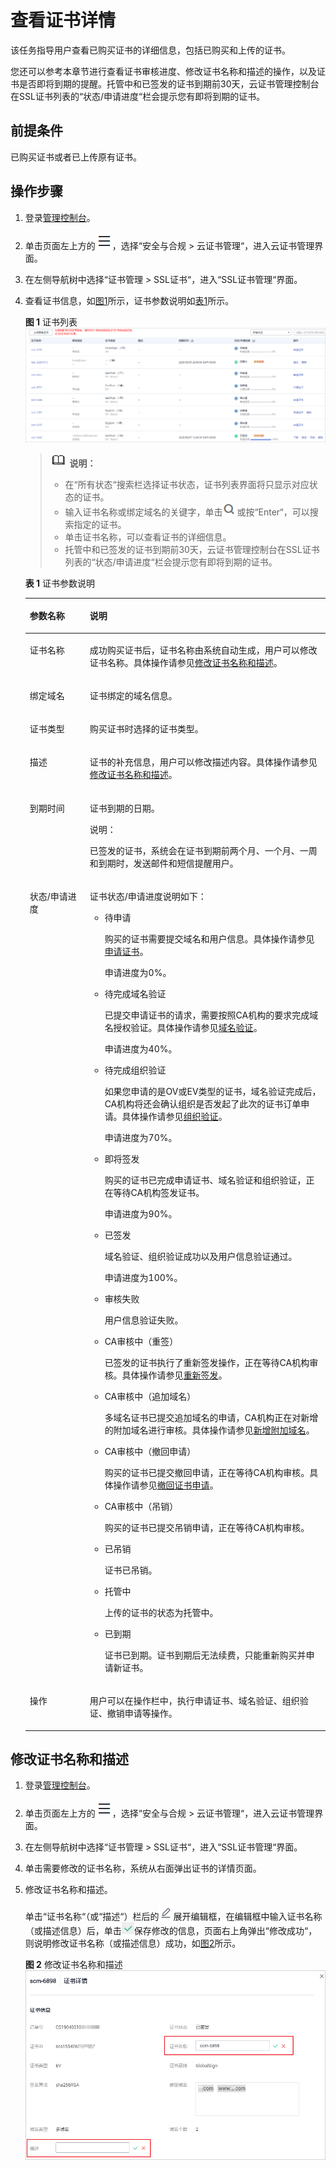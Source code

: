 # 查看证书详情<a name="ZH-CN_TOPIC_0110866182"></a>

该任务指导用户查看已购买证书的详细信息，包括已购买和上传的证书。

您还可以参考本章节进行查看证书审核进度、修改证书名称和描述的操作，以及证书是否即将到期的提醒。托管中和已签发的证书到期前30天，云证书管理控制台在SSL证书列表的“状态/申请进度“栏会提示您有即将到期的证书。

## 前提条件<a name="zh-cn_topic_0000001124519785_zh-cn_topic_0110866182_section556861155951"></a>

已购买证书或者已上传原有证书。

## 操作步骤<a name="zh-cn_topic_0000001124519785_zh-cn_topic_0110866182_section408105191602"></a>

1.  登录[管理控制台](https://console.huaweicloud.com/)。
2.  单击页面左上方的![](figures/icon-servicelist.png)，选择“安全与合规  \>  云证书管理“，进入云证书管理界面。
3.  在左侧导航树中选择“证书管理  \>  SSL证书“，进入“SSL证书管理“界面。
4.  查看证书信息，如[图1](#zh-cn_topic_0000001124519785_zh-cn_topic_0110866182_fig1864632765513)所示，证书参数说明如[表1](#zh-cn_topic_0000001124519785_zh-cn_topic_0110866182_table1731752125212)所示。

    **图 1**  证书列表<a name="zh-cn_topic_0000001124519785_zh-cn_topic_0110866182_fig1864632765513"></a>  
    ![](figures/证书列表.png "证书列表")

    >![](public_sys-resources/icon-note.gif) **说明：** 
    >-   在“所有状态“搜索栏选择证书状态，证书列表界面将只显示对应状态的证书。
    >-   输入证书名称或绑定域名的关键字，单击![](figures/icon-search.png)或按“Enter“，可以搜索指定的证书。
    >-   单击证书名称，可以查看证书的详细信息。
    >-   托管中和已签发的证书到期前30天，云证书管理控制台在SSL证书列表的“状态/申请进度“栏会提示您有即将到期的证书。

    **表 1**  证书参数说明

    <a name="zh-cn_topic_0000001124519785_zh-cn_topic_0110866182_table1731752125212"></a>
    <table><thead align="left"><tr id="zh-cn_topic_0000001124519785_zh-cn_topic_0110866182_row17485275216"><th class="cellrowborder" valign="top" width="20%" id="mcps1.2.3.1.1"><p id="zh-cn_topic_0000001124519785_zh-cn_topic_0110866182_p12414527529"><a name="zh-cn_topic_0000001124519785_zh-cn_topic_0110866182_p12414527529"></a><a name="zh-cn_topic_0000001124519785_zh-cn_topic_0110866182_p12414527529"></a>参数名称</p>
    </th>
    <th class="cellrowborder" valign="top" width="80%" id="mcps1.2.3.1.2"><p id="zh-cn_topic_0000001124519785_zh-cn_topic_0110866182_p4410529525"><a name="zh-cn_topic_0000001124519785_zh-cn_topic_0110866182_p4410529525"></a><a name="zh-cn_topic_0000001124519785_zh-cn_topic_0110866182_p4410529525"></a>说明</p>
    </th>
    </tr>
    </thead>
    <tbody><tr id="zh-cn_topic_0000001124519785_zh-cn_topic_0110866182_row641052195214"><td class="cellrowborder" valign="top" width="20%" headers="mcps1.2.3.1.1 "><p id="zh-cn_topic_0000001124519785_zh-cn_topic_0110866182_p124352105219"><a name="zh-cn_topic_0000001124519785_zh-cn_topic_0110866182_p124352105219"></a><a name="zh-cn_topic_0000001124519785_zh-cn_topic_0110866182_p124352105219"></a>证书名称</p>
    </td>
    <td class="cellrowborder" valign="top" width="80%" headers="mcps1.2.3.1.2 "><p id="zh-cn_topic_0000001124519785_zh-cn_topic_0110866182_p20405216521"><a name="zh-cn_topic_0000001124519785_zh-cn_topic_0110866182_p20405216521"></a><a name="zh-cn_topic_0000001124519785_zh-cn_topic_0110866182_p20405216521"></a>成功购买证书后，证书名称由系统自动生成，用户可以修改证书名称。具体操作请参见<a href="#zh-cn_topic_0000001124519785_zh-cn_topic_0110866182_section7550844182213">修改证书名称和描述</a>。</p>
    </td>
    </tr>
    <tr id="zh-cn_topic_0000001124519785_zh-cn_topic_0110866182_row1445217527"><td class="cellrowborder" valign="top" width="20%" headers="mcps1.2.3.1.1 "><p id="zh-cn_topic_0000001124519785_zh-cn_topic_0110866182_p3425265210"><a name="zh-cn_topic_0000001124519785_zh-cn_topic_0110866182_p3425265210"></a><a name="zh-cn_topic_0000001124519785_zh-cn_topic_0110866182_p3425265210"></a>绑定域名</p>
    </td>
    <td class="cellrowborder" valign="top" width="80%" headers="mcps1.2.3.1.2 "><p id="zh-cn_topic_0000001124519785_zh-cn_topic_0110866182_p341523520"><a name="zh-cn_topic_0000001124519785_zh-cn_topic_0110866182_p341523520"></a><a name="zh-cn_topic_0000001124519785_zh-cn_topic_0110866182_p341523520"></a>证书绑定的域名信息。</p>
    </td>
    </tr>
    <tr id="zh-cn_topic_0000001124519785_zh-cn_topic_0110866182_row141252195216"><td class="cellrowborder" valign="top" width="20%" headers="mcps1.2.3.1.1 "><p id="zh-cn_topic_0000001124519785_zh-cn_topic_0110866182_p4425211525"><a name="zh-cn_topic_0000001124519785_zh-cn_topic_0110866182_p4425211525"></a><a name="zh-cn_topic_0000001124519785_zh-cn_topic_0110866182_p4425211525"></a>证书类型</p>
    </td>
    <td class="cellrowborder" valign="top" width="80%" headers="mcps1.2.3.1.2 "><p id="zh-cn_topic_0000001124519785_zh-cn_topic_0110866182_p97320516115"><a name="zh-cn_topic_0000001124519785_zh-cn_topic_0110866182_p97320516115"></a><a name="zh-cn_topic_0000001124519785_zh-cn_topic_0110866182_p97320516115"></a>购买证书时选择的证书类型。</p>
    </td>
    </tr>
    <tr id="zh-cn_topic_0000001124519785_zh-cn_topic_0110866182_row14417521521"><td class="cellrowborder" valign="top" width="20%" headers="mcps1.2.3.1.1 "><p id="zh-cn_topic_0000001124519785_zh-cn_topic_0110866182_p141652165214"><a name="zh-cn_topic_0000001124519785_zh-cn_topic_0110866182_p141652165214"></a><a name="zh-cn_topic_0000001124519785_zh-cn_topic_0110866182_p141652165214"></a>描述</p>
    </td>
    <td class="cellrowborder" valign="top" width="80%" headers="mcps1.2.3.1.2 "><p id="zh-cn_topic_0000001124519785_zh-cn_topic_0110866182_p194155220527"><a name="zh-cn_topic_0000001124519785_zh-cn_topic_0110866182_p194155220527"></a><a name="zh-cn_topic_0000001124519785_zh-cn_topic_0110866182_p194155220527"></a>证书的补充信息，用户可以修改描述内容。具体操作请参见<a href="#zh-cn_topic_0000001124519785_zh-cn_topic_0110866182_section7550844182213">修改证书名称和描述</a>。</p>
    </td>
    </tr>
    <tr id="zh-cn_topic_0000001124519785_zh-cn_topic_0110866182_row18681853135313"><td class="cellrowborder" valign="top" width="20%" headers="mcps1.2.3.1.1 "><p id="zh-cn_topic_0000001124519785_zh-cn_topic_0110866182_p146811753105318"><a name="zh-cn_topic_0000001124519785_zh-cn_topic_0110866182_p146811753105318"></a><a name="zh-cn_topic_0000001124519785_zh-cn_topic_0110866182_p146811753105318"></a>到期时间</p>
    </td>
    <td class="cellrowborder" valign="top" width="80%" headers="mcps1.2.3.1.2 "><p id="zh-cn_topic_0000001124519785_zh-cn_topic_0110866182_p26811753125317"><a name="zh-cn_topic_0000001124519785_zh-cn_topic_0110866182_p26811753125317"></a><a name="zh-cn_topic_0000001124519785_zh-cn_topic_0110866182_p26811753125317"></a>证书到期的日期。</p>
    <div class="note" id="zh-cn_topic_0000001124519785_zh-cn_topic_0110866182_note5523451143012"><a name="zh-cn_topic_0000001124519785_zh-cn_topic_0110866182_note5523451143012"></a><a name="zh-cn_topic_0000001124519785_zh-cn_topic_0110866182_note5523451143012"></a><span class="notetitle"> 说明： </span><div class="notebody"><p id="zh-cn_topic_0000001124519785_zh-cn_topic_0110866182_p0523151113011"><a name="zh-cn_topic_0000001124519785_zh-cn_topic_0110866182_p0523151113011"></a><a name="zh-cn_topic_0000001124519785_zh-cn_topic_0110866182_p0523151113011"></a>已签发的证书，系统会在证书到期前两个月、一个月、一周和到期时，发送邮件和短信提醒用户。</p>
    </div></div>
    </td>
    </tr>
    <tr id="zh-cn_topic_0000001124519785_zh-cn_topic_0110866182_row034581514542"><td class="cellrowborder" valign="top" width="20%" headers="mcps1.2.3.1.1 "><p id="zh-cn_topic_0000001124519785_zh-cn_topic_0110866182_p123451715185416"><a name="zh-cn_topic_0000001124519785_zh-cn_topic_0110866182_p123451715185416"></a><a name="zh-cn_topic_0000001124519785_zh-cn_topic_0110866182_p123451715185416"></a>状态/申请进度</p>
    </td>
    <td class="cellrowborder" valign="top" width="80%" headers="mcps1.2.3.1.2 "><p id="zh-cn_topic_0000001124519785_zh-cn_topic_0110866182_p1275612415912"><a name="zh-cn_topic_0000001124519785_zh-cn_topic_0110866182_p1275612415912"></a><a name="zh-cn_topic_0000001124519785_zh-cn_topic_0110866182_p1275612415912"></a>证书状态/申请进度说明如下：</p>
    <a name="zh-cn_topic_0000001124519785_zh-cn_topic_0110866182_ul39355114576"></a><a name="zh-cn_topic_0000001124519785_zh-cn_topic_0110866182_ul39355114576"></a><ul id="zh-cn_topic_0000001124519785_zh-cn_topic_0110866182_ul39355114576"><li>待申请<p id="zh-cn_topic_0000001124519785_zh-cn_topic_0110866182_p173454865117"><a name="zh-cn_topic_0000001124519785_zh-cn_topic_0110866182_p173454865117"></a><a name="zh-cn_topic_0000001124519785_zh-cn_topic_0110866182_p173454865117"></a>购买的证书需要提交域名和用户信息。具体操作请参见<a href="https://support.huaweicloud.com/qs-ccm/ccm_07_0009.html" target="_blank" rel="noopener noreferrer">申请证书</a>。</p>
    <p id="zh-cn_topic_0000001124519785_zh-cn_topic_0110866182_p71141114421"><a name="zh-cn_topic_0000001124519785_zh-cn_topic_0110866182_p71141114421"></a><a name="zh-cn_topic_0000001124519785_zh-cn_topic_0110866182_p71141114421"></a>申请进度为0%。</p>
    </li><li>待完成域名验证<p id="zh-cn_topic_0000001124519785_zh-cn_topic_0110866182_p1093315485583"><a name="zh-cn_topic_0000001124519785_zh-cn_topic_0110866182_p1093315485583"></a><a name="zh-cn_topic_0000001124519785_zh-cn_topic_0110866182_p1093315485583"></a>已提交申请证书的请求，需要按照CA机构的要求完成域名授权验证。具体操作请参见<a href="https://support.huaweicloud.com/qs-ccm/ccm_07_0010.html" target="_blank" rel="noopener noreferrer">域名验证</a>。</p>
    <p id="zh-cn_topic_0000001124519785_zh-cn_topic_0110866182_p123191539105619"><a name="zh-cn_topic_0000001124519785_zh-cn_topic_0110866182_p123191539105619"></a><a name="zh-cn_topic_0000001124519785_zh-cn_topic_0110866182_p123191539105619"></a>申请进度为40%。</p>
    </li><li>待完成组织验证<p id="zh-cn_topic_0000001124519785_zh-cn_topic_0110866182_p10697812124419"><a name="zh-cn_topic_0000001124519785_zh-cn_topic_0110866182_p10697812124419"></a><a name="zh-cn_topic_0000001124519785_zh-cn_topic_0110866182_p10697812124419"></a>如果您申请的是OV或EV类型的证书，域名验证完成后，CA机构将还会确认组织是否发起了此次的证书订单申请。具体操作请参见<a href="https://support.huaweicloud.com/qs-ccm/ccm_07_0011.html" target="_blank" rel="noopener noreferrer">组织验证</a>。</p>
    <p id="zh-cn_topic_0000001124519785_zh-cn_topic_0110866182_p72051145165612"><a name="zh-cn_topic_0000001124519785_zh-cn_topic_0110866182_p72051145165612"></a><a name="zh-cn_topic_0000001124519785_zh-cn_topic_0110866182_p72051145165612"></a>申请进度为70%。</p>
    </li><li>即将签发<p id="zh-cn_topic_0000001124519785_zh-cn_topic_0110866182_p676212281211"><a name="zh-cn_topic_0000001124519785_zh-cn_topic_0110866182_p676212281211"></a><a name="zh-cn_topic_0000001124519785_zh-cn_topic_0110866182_p676212281211"></a>购买的证书已完成申请证书、域名验证和组织验证，正在等待CA机构签发证书。</p>
    <p id="zh-cn_topic_0000001124519785_zh-cn_topic_0110866182_p2506126174314"><a name="zh-cn_topic_0000001124519785_zh-cn_topic_0110866182_p2506126174314"></a><a name="zh-cn_topic_0000001124519785_zh-cn_topic_0110866182_p2506126174314"></a>申请进度为90%。</p>
    </li><li>已签发<p id="zh-cn_topic_0000001124519785_zh-cn_topic_0110866182_p15156155684914"><a name="zh-cn_topic_0000001124519785_zh-cn_topic_0110866182_p15156155684914"></a><a name="zh-cn_topic_0000001124519785_zh-cn_topic_0110866182_p15156155684914"></a>域名验证、组织验证成功以及用户信息验证通过。</p>
    <p id="zh-cn_topic_0000001124519785_zh-cn_topic_0110866182_p5112105735615"><a name="zh-cn_topic_0000001124519785_zh-cn_topic_0110866182_p5112105735615"></a><a name="zh-cn_topic_0000001124519785_zh-cn_topic_0110866182_p5112105735615"></a>申请进度为100%。</p>
    </li><li>审核失败<p id="zh-cn_topic_0000001124519785_zh-cn_topic_0110866182_p21226490577"><a name="zh-cn_topic_0000001124519785_zh-cn_topic_0110866182_p21226490577"></a><a name="zh-cn_topic_0000001124519785_zh-cn_topic_0110866182_p21226490577"></a>用户信息验证失败。</p>
    </li><li>CA审核中（重签）<p id="zh-cn_topic_0000001124519785_p12249165444519"><a name="zh-cn_topic_0000001124519785_p12249165444519"></a><a name="zh-cn_topic_0000001124519785_p12249165444519"></a>已签发的证书执行了重新签发操作，正在等待CA机构审核。具体操作请参见<a href="重新签发.md#ZH-CN_TOPIC_0300304827">重新签发</a>。</p>
    </li><li>CA审核中（追加域名）<p id="zh-cn_topic_0000001124519785_zh-cn_topic_0110866182_p9715162017577"><a name="zh-cn_topic_0000001124519785_zh-cn_topic_0110866182_p9715162017577"></a><a name="zh-cn_topic_0000001124519785_zh-cn_topic_0110866182_p9715162017577"></a>多域名证书已提交追加域名的申请，CA机构正在对新增的附加域名进行审核。具体操作请参见<a href="新增附加域名.md#ZH-CN_TOPIC_0168543992">新增附加域名</a>。</p>
    </li><li>CA审核中（撤回申请）<p id="zh-cn_topic_0000001124519785_zh-cn_topic_0110866182_p4805142810582"><a name="zh-cn_topic_0000001124519785_zh-cn_topic_0110866182_p4805142810582"></a><a name="zh-cn_topic_0000001124519785_zh-cn_topic_0110866182_p4805142810582"></a>购买的证书已提交撤回申请，正在等待CA机构审核。具体操作请参见<a href="撤回证书申请.md#ZH-CN_TOPIC_0110866197">撤回证书申请</a>。</p>
    </li><li>CA审核中（吊销）<p id="zh-cn_topic_0000001124519785_zh-cn_topic_0110866182_p4193203014583"><a name="zh-cn_topic_0000001124519785_zh-cn_topic_0110866182_p4193203014583"></a><a name="zh-cn_topic_0000001124519785_zh-cn_topic_0110866182_p4193203014583"></a>购买的证书已提交吊销申请，正在等待CA机构审核。</p>
    </li><li>已吊销<p id="zh-cn_topic_0000001124519785_zh-cn_topic_0110866182_p83397343533"><a name="zh-cn_topic_0000001124519785_zh-cn_topic_0110866182_p83397343533"></a><a name="zh-cn_topic_0000001124519785_zh-cn_topic_0110866182_p83397343533"></a>证书已吊销。</p>
    </li><li>托管中<p id="zh-cn_topic_0000001124519785_zh-cn_topic_0110866182_p13842212232"><a name="zh-cn_topic_0000001124519785_zh-cn_topic_0110866182_p13842212232"></a><a name="zh-cn_topic_0000001124519785_zh-cn_topic_0110866182_p13842212232"></a>上传的证书的状态为托管中。</p>
    </li><li>已到期<p id="zh-cn_topic_0000001124519785_zh-cn_topic_0110866182_p1181668105818"><a name="zh-cn_topic_0000001124519785_zh-cn_topic_0110866182_p1181668105818"></a><a name="zh-cn_topic_0000001124519785_zh-cn_topic_0110866182_p1181668105818"></a>证书已到期。证书到期后无法续费，只能重新购买并申请新证书。</p>
    </li></ul>
    </td>
    </tr>
    <tr id="zh-cn_topic_0000001124519785_zh-cn_topic_0110866182_row1450415155182"><td class="cellrowborder" valign="top" width="20%" headers="mcps1.2.3.1.1 "><p id="zh-cn_topic_0000001124519785_zh-cn_topic_0110866182_p125041615151820"><a name="zh-cn_topic_0000001124519785_zh-cn_topic_0110866182_p125041615151820"></a><a name="zh-cn_topic_0000001124519785_zh-cn_topic_0110866182_p125041615151820"></a>操作</p>
    </td>
    <td class="cellrowborder" valign="top" width="80%" headers="mcps1.2.3.1.2 "><p id="zh-cn_topic_0000001124519785_zh-cn_topic_0110866182_p450551531817"><a name="zh-cn_topic_0000001124519785_zh-cn_topic_0110866182_p450551531817"></a><a name="zh-cn_topic_0000001124519785_zh-cn_topic_0110866182_p450551531817"></a>用户可以在操作栏中，执行申请证书、域名验证、组织验证、撤销申请等操作。</p>
    </td>
    </tr>
    </tbody>
    </table>


## 修改证书名称和描述<a name="zh-cn_topic_0000001124519785_zh-cn_topic_0110866182_section7550844182213"></a>

1.  登录[管理控制台](https://console.huaweicloud.com/)。
2.  单击页面左上方的![](figures/icon-servicelist.png)，选择“安全与合规  \>  云证书管理“，进入云证书管理界面。
3.  在左侧导航树中选择“证书管理  \>  SSL证书“，进入“SSL证书管理“界面。

1.  单击需要修改的证书名称，系统从右面弹出证书的详情页面。
2.  修改证书名称和描述。

    单击“证书名称“（或“描述“）栏后的![](figures/icon-edit.png)展开编辑框，在编辑框中输入证书名称（或描述信息）后，单击![](figures/icon-complete.png)保存修改的信息，页面右上角弹出“修改成功“，则说明修改证书名称（或描述信息）成功，如[图2](#zh-cn_topic_0000001124519785_zh-cn_topic_0110866182_fig989510710273)所示。

    **图 2**  修改证书名称和描述<a name="zh-cn_topic_0000001124519785_zh-cn_topic_0110866182_fig989510710273"></a>  
    ![](figures/修改证书名称和描述.png "修改证书名称和描述")



